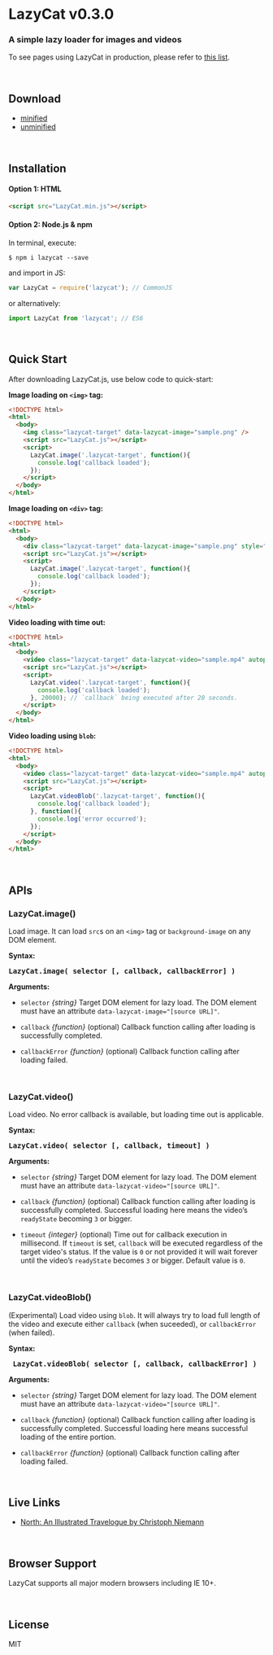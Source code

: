# LazyCat v0.3.0

### A simple lazy loader for images and videos

To see pages using LazyCat in production, please refer to [this list](#live-links).

<br>

## Download

- [minified](https://raw.githubusercontent.com/cy-park/LazyCat/master/dist/LazyCat.min.js)
- [unminified](https://raw.githubusercontent.com/cy-park/LazyCat/master/src/LazyCat.js)

<br>

## Installation

#### Option 1: HTML

```html
<script src="LazyCat.min.js"></script>
```

#### Option 2: Node.js & npm

In terminal, execute:

```shell
$ npm i lazycat --save
```

and import in JS:

```js
var LazyCat = require('lazycat'); // CommonJS
```

or alternatively:

```js
import LazyCat from 'lazycat'; // ES6
```

<br>

## Quick Start

After downloading LazyCat.js, use below code to quick-start:

**Image loading on `<img>` tag:**

```html
<!DOCTYPE html>
<html>
  <body>
    <img class="lazycat-target" data-lazycat-image="sample.png" />
    <script src="LazyCat.js"></script>
    <script>
      LazyCat.image('.lazycat-target', function(){
        console.log('callback loaded');
      });
    </script>
  </body>
</html>
```

**Image loading on `<div>` tag:**

```html
<!DOCTYPE html>
<html>
  <body>
    <div class="lazycat-target" data-lazycat-image="sample.png" style="width:80%;height:80vh"></div>
    <script src="LazyCat.js"></script>
    <script>
      LazyCat.image('.lazycat-target', function(){
        console.log('callback loaded');
      });
    </script>
  </body>
</html>
```

**Video loading with time out:**

```html
<!DOCTYPE html>
<html>
  <body>
    <video class="lazycat-target" data-lazycat-video="sample.mp4" autoplay loop></video>
    <script src="LazyCat.js"></script>
    <script>
      LazyCat.video('.lazycat-target', function(){
        console.log('callback loaded');
      }, 20000); // `callback` being executed after 20 seconds.
    </script>
  </body>
</html>
```

**Video loading using `blob`:**

```html
<!DOCTYPE html>
<html>
  <body>
    <video class="lazycat-target" data-lazycat-video="sample.mp4" autoplay loop></video>
    <script src="LazyCat.js"></script>
    <script>
      LazyCat.videoBlob('.lazycat-target', function(){
        console.log('callback loaded');
      }, function(){
        console.log('error occurred');
      });
    </script>
  </body>
</html>
```

<br>

## APIs

### LazyCat.image()

Load image. It can load `src`s on an `<img>` tag or `background-image` on any DOM element.

**Syntax:**

<pre>
<b>LazyCat.image( selector [, callback, callbackError] )</b>
</pre>

**Arguments:**

- `selector` *{string}* Target DOM element for lazy load. The DOM element must have an attribute `data-lazycat-image="[source URL]"`. 

- `callback` *{function}* (optional) Callback function calling after loading is successfully completed.

- `callbackError` *{function}* (optional) Callback function calling after loading failed.

<br>

### LazyCat.video()

Load video. No error callback is available, but loading time out is applicable.

**Syntax:**

<pre>
<b>LazyCat.video( selector [, callback, timeout] )</b>
</pre>

**Arguments:**

- `selector` *{string}* Target DOM element for lazy load. The DOM element must have an attribute `data-lazycat-video="[source URL]"`.

- `callback` *{function}* (optional) Callback function calling after loading is successfully completed. Successful loading here means the video’s `readyState` becoming `3` or bigger.

- `timeout` *{integer}* (optional) Time out for callback execution in millisecond. If `timeout` is set, `callback` will be executed regardless of the target video's status. If the value is `0` or not provided it will wait forever until the video’s `readyState` becomes `3` or bigger. Default value is `0`.

<br>

### LazyCat.videoBlob()

(Experimental) Load video using `blob`. It will always try to load full length of the video and execute either `callback` (when suceeded), or `callbackError` (when failed).

**Syntax:**

<pre>
<b> LazyCat.videoBlob( selector [, callback, callbackError] )</b>
</pre>

**Arguments:**

- `selector` *{string}* Target DOM element for lazy load. The DOM element must have an attribute `data-lazycat-video="[source URL]"`.

- `callback` *{function}* (optional) Callback function calling after loading is successfully completed. Successful loading here means successful loading of the entire portion.

- `callbackError` *{function}* (optional) Callback function calling after loading failed.

<br>

## Live Links

- [North: An Illustrated Travelogue by Christoph Niemann](http://www.nationalgeographic.com/travel/destinations/europe/norway/christoph-niemann-artist-trip-svalbard-norway/)

<br>

## Browser Support

LazyCat supports all major modern browsers including IE 10+.

<br>

## License

MIT
